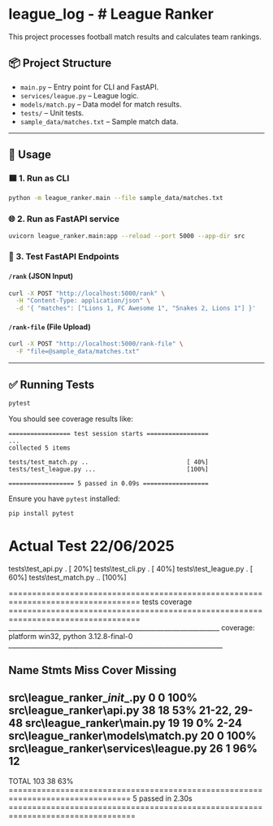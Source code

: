 # league_log - # League Ranker

This project processes football match results and calculates team rankings.

## 📦 Project Structure

- `main.py` – Entry point for CLI and FastAPI.
- `services/league.py` – League logic.
- `models/match.py` – Data model for match results.
- `tests/` – Unit tests.
- `sample_data/matches.txt` – Sample match data.

---

## 🚀 Usage

### 🟦 1. Run as CLI

```bash
python -m league_ranker.main --file sample_data/matches.txt
```

### 🌐 2. Run as FastAPI service

```bash
uvicorn league_ranker.main:app --reload --port 5000 --app-dir src
```

### 🎯 3. Test FastAPI Endpoints

#### `/rank` (JSON Input)

```bash
curl -X POST "http://localhost:5000/rank" \
  -H "Content-Type: application/json" \
  -d '{ "matches": ["Lions 1, FC Awesome 1", "Snakes 2, Lions 1"] }'
```

#### `/rank-file` (File Upload)

```bash
curl -X POST "http://localhost:5000/rank-file" \
  -F "file=@sample_data/matches.txt"
```

---

## ✅ Running Tests

```bash
pytest
```

You should see coverage results like:

```
================= test session starts =================
...
collected 5 items

tests/test_match.py ..                           [ 40%]
tests/test_league.py ...                         [100%]

================== 5 passed in 0.09s ==================
```

Ensure you have `pytest` installed:

```bash
pip install pytest
```

# Actual Test 22/06/2025

tests\test_api.py .                                                                                                                                                           [ 20%]
tests\test_cli.py .                                                                                                                                                           [ 40%]
tests\test_league.py .                                                                                                                                                        [ 60%] 
tests\test_match.py ..                                                                                                                                                        [100%]

================================================================================== tests coverage ================================================================================== 
_________________________________________________________________ coverage: platform win32, python 3.12.8-final-0 __________________________________________________________________ 

Name                                   Stmts   Miss  Cover   Missing
--------------------------------------------------------------------
src\league_ranker\__init__.py              0      0   100%
src\league_ranker\api.py                  38     18    53%   21-22, 29-48
src\league_ranker\main.py                 19     19     0%   2-24
src\league_ranker\models\match.py         20      0   100%
src\league_ranker\services\league.py      26      1    96%   12
--------------------------------------------------------------------
TOTAL                                    103     38    63%
================================================================================ 5 passed in 2.30s ================================================================================= 